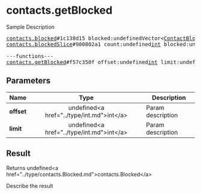 # contacts.getBlocked

Sample Description

<pre>
<a href="../constructor/contacts.blocked">contacts.blocked</a>#1c138d15 blocked:undefinedVector&lt;<a href="../type/ContactBlocked.md">ContactBlocked</a>&gt; users:undefinedVector&lt;<a href="../type/User.md">User</a>&gt; = undefined<a href="../type/contacts.Blocked.md">contacts.Blocked</a>;
<a href="../constructor/contacts.blockedSlice">contacts.blockedSlice</a>#900802a1 count:undefined<a href="../type/int.md">int</a> blocked:undefinedVector&lt;<a href="../type/ContactBlocked.md">ContactBlocked</a>&gt; users:undefinedVector&lt;<a href="../type/User.md">User</a>&gt; = undefined<a href="../type/contacts.Blocked.md">contacts.Blocked</a>;

---functions---
<a href="../method/contacts.getBlocked.md">contacts.getBlocked</a>#f57c350f offset:undefined<a href="../type/int.md">int</a> limit:undefined<a href="../type/int.md">int</a> = undefined<a href="../type/contacts.Blocked.md">contacts.Blocked</a>;
</pre>

## Parameters

| Name | Type | Description |
|------|:----:|-------------|
| **offset** | undefined&lt;a href=&#34;../type/int.md&#34;&gt;int&lt;/a&gt; | Param description |
| **limit** | undefined&lt;a href=&#34;../type/int.md&#34;&gt;int&lt;/a&gt; | Param description |

## Result

Returns undefined&lt;a href=&#34;../type/contacts.Blocked.md&#34;&gt;contacts.Blocked&lt;/a&gt;

Describe the result

